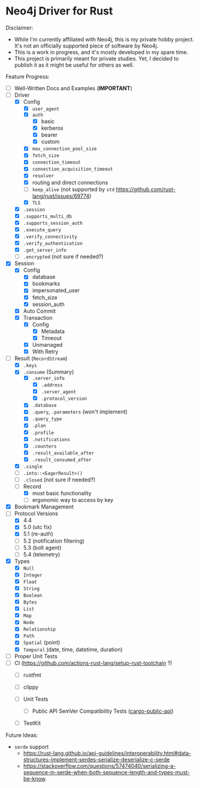 Neo4j Driver for Rust
=====================

Disclaimer:
 * While I'm currently affiliated with Neo4j, this is my private hobby project.
   It's not an officially supported piece of software by Neo4j.
 * This is a work in progress, and it's mostly developed in my spare time.
 * This project is primarily meant for private studies.
   Yet, I decided to publish it as it might be useful for others as well.


Feature Progress:
 * [ ] Well-Written Docs and Examples (**IMPORTANT**)
 * [ ] Driver
   * [x] Config
     * [x] `user_agent`
     * [x] `auth`
       * [x] basic
       * [x] kerberos
       * [x] bearer
       * [x] custom
     * [x] `max_connection_pool_size`
     * [x] `fetch_size`
     * [x] `connection_timeout`
     * [x] `connection_acquisition_timeout`
     * [x] `resolver`
     * [x] routing and direct connections
     * [ ] `keep_alive` (not supported by `std` https://github.com/rust-lang/rust/issues/69774)
     * [x] `TLS`
   * [x] `.session`
   * [x] `.supports_multi_db`
   * [x] `.supports_session_auth`
   * [x] `.execute_query`
   * [x] `.verify_connectivity`
   * [x] `.verify_authentication`
   * [x] `.get_server_info`
   * [ ] `.encrypted` (not sure if needed?)
 * [x] Session
   * [x] Config
     * [x] database
     * [x] bookmarks
     * [x] impersonated_user
     * [x] fetch_size
     * [x] session_auth
   * [x] Auto Commit
   * [x] Transaction
     * [x] Config
       * [x] Metadata
       * [x] Timeout
     * [x] Unmanaged
     * [x] With Retry
 * [ ] Result (`RecordStream`)
   * [x] `.keys`
   * [x] `.consume` (Summary)
     * [x] `.server_info`
       * [x] `.address`
       * [x] `.server_agent`
       * [x] `.protocol_version`
     * [x] `.database`
     * [x] `.query`, `.parameters` (won't implement)
     * [x] `.query_type`
     * [x] `.plan`
     * [x] `.profile`
     * [x] `.notifications`
     * [x] `.counters`
     * [x] `.result_available_after`
     * [x] `.result_consumed_after`
   * [x] `.single`
   * [ ] `.into::<EagerResult>()`
   * [ ] `.closed` (not sure if needed?)
   * [ ] Record
     * [x] most basic functionality
     * [ ] ergonomic way to access by key
 * [x] Bookmark Management
 * [ ] Protocol Versions
   * [x] 4.4
   * [x] 5.0 (utc fix)
   * [x] 5.1 (re-auth)
   * [ ] 5.2 (notification filtering)
   * [ ] 5.3 (bolt agent)
   * [ ] 5.4 (telemetry)
 * [x] Types
   * [x] `Null`
   * [x] `Integer`
   * [x] `Float`
   * [x] `String`
   * [x] `Boolean`
   * [x] `Bytes`
   * [x] `List`
   * [x] `Map`
   * [x] `Node`
   * [x] `Relationship`
   * [x] `Path`
   * [x] `Spatial` (point)
   * [x] `Temporal` (date, time, datetime, duration)
 * [ ] Proper Unit Tests
 * [ ] CI (https://github.com/actions-rust-lang/setup-rust-toolchain ?)
   * [ ] rustfmt
   * [ ] clippy
   * [ ] Unit Tests
     * [ ] Public API SemVer Compatibility Tests ([cargo-public-api](https://github.com/enselic/cargo-public-api))
   * [ ] TestKit


Future Ideas:
 * `serde` support
   * https://rust-lang.github.io/api-guidelines/interoperability.html#data-structures-implement-serdes-serialize-deserialize-c-serde 
   * https://stackoverflow.com/questions/57474040/serializing-a-sequence-in-serde-when-both-sequence-length-and-types-must-be-know.
